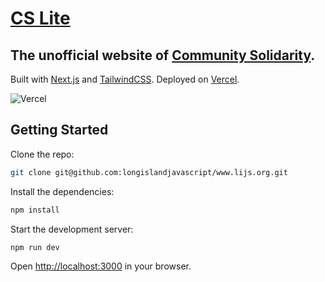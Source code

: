 
# [CS Lite](https://cs-lite.vercel.app/)

## The unofficial website of [Community Solidarity](https://communitysolidarity.org/).

Built with [Next.js](https://nextjs.org/) and [TailwindCSS](https://tailwindcss.com/). Deployed on [Vercel](https://vercel.com/).

![Vercel](https://vercelbadge.vercel.app/api/just214/cs-lite)

<!-- ![Lighthouse score](lighthouse-score.gif) -->

## Getting Started

Clone the repo:
```bash
git clone git@github.com:longislandjavascript/www.lijs.org.git
```

Install the dependencies:
```bash
npm install
```

Start the development server:
```bash
npm run dev
```

Open [http://localhost:3000](http://localhost:3000) in your browser.
